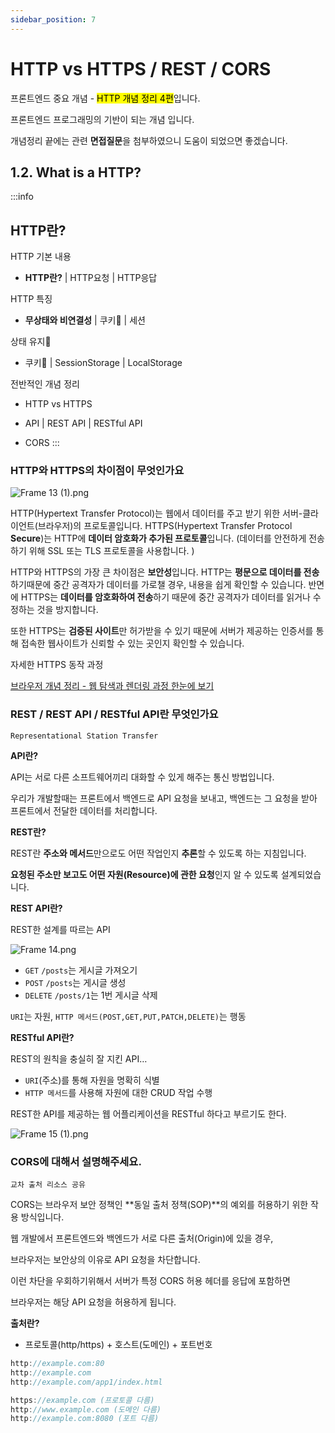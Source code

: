 ```yaml
---
sidebar_position: 7
---
```


# HTTP vs HTTPS / REST / CORS


프론트엔드 중요 개념 - <mark>HTTP 개념 정리 4편</mark>입니다.

프론트엔드 프로그래밍의 기반이 되는 개념 입니다.

개념정리 끝에는 관련 **면접질문**을 첨부하였으니 도움이 되었으면 좋겠습니다.


## 1.2. What is a HTTP?

:::info
## HTTP란?

HTTP 기본 내용

- **HTTP란?** | HTTP요청 | HTTP응답

HTTP 특징

- **무상태와 비연결성** | 쿠키🍪 | 세션

상태 유지🍪

- 쿠키🍪 | SessionStorage | LocalStorage

전반적인 개념 정리

- HTTP vs HTTPS 

- API | REST API | RESTful API 

- CORS
:::

### HTTP와 HTTPS의 차이점이 무엇인가요

![Frame 13 (1).png](attachment:2e65f19e-372d-49ab-8b6a-c62fcece43a1:Frame_13_(1).png)

 HTTP(Hypertext Transfer Protocol)는 웹에서 데이터를 주고 받기 위한 서버-클라이언트(브라우저)의 프로토콜입니다. HTTPS(Hypertext Transfer Protocol **Secure**)는 HTTP에 **데이터 암호화가 추가된 프로토콜**입니다. (데이터를 안전하게 전송하기 위해 SSL 또는 TLS 프로토콜을 사용합니다. )

 HTTP와 HTTPS의 가장 큰 차이점은 **보안성**입니다. HTTP는 **평문으로 데이터를 전송**하기때문에 중간 공격자가 데이터를 가로챌 경우, 내용을 쉽게 확인할 수 있습니다. 반면에 HTTPS는 **데이터를 암호화하여 전송**하기 때문에 중간 공격자가 데이터를 읽거나 수정하는 것을 방지합니다.

 또한 HTTPS는 **검증된 사이트**만 허가받을 수 있기 때문에 서버가 제공하는 인증서를 통해 접속한 웹사이트가 신뢰할 수 있는 곳인지 확인할 수 있습니다. 

자세한 HTTPS 동작 과정

[브라우저 개념 정리 - 웹 탐색과 렌더링 과정 한눈에 보기](https://hamrang.vercel.app/fe-internet-10)

### REST / REST API / RESTful API란 무엇인가요

`Representational Station Transfer`

**API란?** 

API는 서로 다른 소프트웨어끼리 대화할 수 있게 해주는 통신 방법입니다.

우리가 개발할때는 프론트에서 백엔드로 API 요청을 보내고, 백엔드는 그 요청을 받아 프론트에서 전달한 데이터를 처리합니다.

**REST란?**

REST란 **주소와 메서드**만으로도 어떤 작업인지 **추론**할 수 있도록 하는 지침입니다.

**요청된 주소만 보고도 어떤 자원(Resource)에 관한 요청**인지 알 수 있도록 설계되었습니다.

**REST API란?**

REST한 설계를 따르는 API

![Frame 14.png](attachment:d2496690-5619-41f4-b3b2-10e71c94033d:Frame_14.png)

- `GET` `/posts`는 게시글 가져오기
- `POST` `/posts`는 게시글 생성
- `DELETE` `/posts/1`는 1번 게시글 삭제

`URI`는 자원, `HTTP 메서드(POST,GET,PUT,PATCH,DELETE)`는 행동

**RESTful API란?**

REST의 원칙을 충실히 잘 지킨 API…

- `URI`(주소)를 통해 자원을 명확히 식별
- `HTTP 메서드`를 사용해 자원에 대한 CRUD 작업 수행

REST한 API를 제공하는 웹 어플리케이션을 RESTful 하다고 부르기도 한다.

![Frame 15 (1).png](attachment:3593ee3b-b552-4967-8e67-63f4f533c11e:Frame_15_(1).png)

### CORS에 대해서 설명해주세요.

`교차 출처 리소스 공유`

CORS는 브라우저 보안 정책인 **동일 출처 정책(SOP)**의 예외를 허용하기 위한 작용 방식입니다.

웹 개발에서 프론트엔드와 백엔드가 서로 다른 출처(Origin)에 있을 경우,

브라우저는 보안상의 이유로 API 요청을 차단합니다.

이런 차단을 우회하기위해서 서버가 특정 CORS 허용 헤더를 응답에 포함하면

브라우저는 해당 API 요청을 허용하게 됩니다.

**출처란?**

- 프로토콜(http/https) + 호스트(도메인) + 포트번호

```jsx
http://example.com:80
http://example.com
http://example.com/app1/index.html

https://example.com (프로토콜 다름)
http://www.example.com (도메인 다름)
http://example.com:8080 (포트 다름)
```